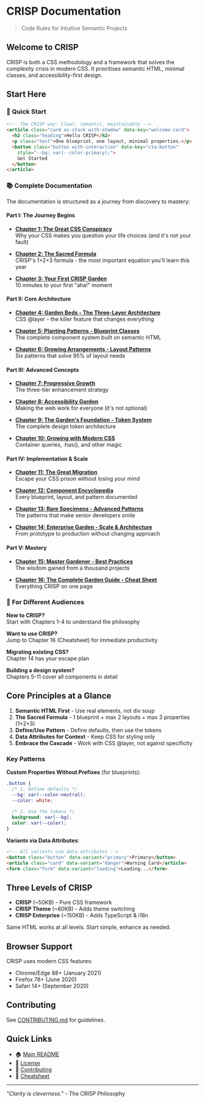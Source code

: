 # CRISP Documentation

> Code Rules for Intuitive Semantic Projects

## Welcome to CRISP

CRISP is both a CSS methodology and a framework that solves the complexity crisis in modern CSS. It prioritises semantic HTML, minimal classes, and accessibility-first design.

## Start Here

### 🚀 Quick Start
```html
<!-- The CRISP way: Clear, semantic, maintainable -->
<article class="card as-stack with-shadow" data-key="welcome-card">
  <h2 class="heading">Hello CRISP</h2>
  <p class="text">One blueprint, one layout, minimal properties.</p>
  <button class="button with-interaction" data-key="cta-button"
    style="--bg: var(--color-primary);">
    Get Started
  </button>
</article>
```

### 📚 Complete Documentation

The documentation is structured as a journey from discovery to mastery:

#### Part I: The Journey Begins
- [**Chapter 1: The Great CSS Conspiracy**](./CH01-discovery.md)  
  Why your CSS makes you question your life choices (and it's not your fault)

- [**Chapter 2: The Sacred Formula**](./CH02-solution.md)  
  CRISP's 1+2+3 formula - the most important equation you'll learn this year

- [**Chapter 3: Your First CRISP Garden**](./CH03-quickstart.md)  
  10 minutes to your first "aha!" moment

#### Part II: Core Architecture
- [**Chapter 4: Garden Beds - The Three-Layer Architecture**](./CH04-layers.md)  
  CSS @layer - the killer feature that changes everything

- [**Chapter 5: Planting Patterns - Blueprint Classes**](./CH05-blueprints.md)  
  The complete component system built on semantic HTML

- [**Chapter 6: Growing Arrangements - Layout Patterns**](./CH06-layouts.md)  
  Six patterns that solve 95% of layout needs

#### Part III: Advanced Concepts
- [**Chapter 7: Progressive Growth**](./CH07-progressive.md)  
  The three-tier enhancement strategy

- [**Chapter 8: Accessibility Garden**](./CH08-accessibility.md)  
  Making the web work for everyone (it's not optional)

- [**Chapter 9: The Garden's Foundation - Token System**](./CH09-tokens.md)  
  The complete design token architecture

- [**Chapter 10: Growing with Modern CSS**](./CH10-modern-css.md)  
  Container queries, :has(), and other magic

#### Part IV: Implementation & Scale
- [**Chapter 11: The Great Migration**](./CH11-migration.md)  
  Escape your CSS prison without losing your mind

- [**Chapter 12: Component Encyclopedia**](./CH12-reference.md)  
  Every blueprint, layout, and pattern documented

- [**Chapter 13: Rare Specimens - Advanced Patterns**](./CH13-advanced.md)  
  The patterns that make senior developers smile

- [**Chapter 14: Enterprise Garden - Scale & Architecture**](./CH14-enterprise.md)  
  From prototype to production without changing approach

#### Part V: Mastery
- [**Chapter 15: Master Gardener - Best Practices**](./CH15-best-practices.md)  
  The wisdom gained from a thousand projects

- [**Chapter 16: The Complete Garden Guide - Cheat Sheet**](./CH16-cheatsheet.md)  
  Everything CRISP on one page

### 🎯 For Different Audiences

**New to CRISP?**  
Start with Chapters 1-4 to understand the philosophy

**Want to use CRISP?**  
Jump to Chapter 16 (Cheatsheet) for immediate productivity

**Migrating existing CSS?**  
Chapter 14 has your escape plan

**Building a design system?**  
Chapters 5-11 cover all components in detail

## Core Principles at a Glance

1. **Semantic HTML First** - Use real elements, not div soup
2. **The Sacred Formula** - 1 blueprint + max 2 layouts + max 3 properties (1+2+3)
3. **Define/Use Pattern** - Define defaults, then use the tokens
4. **Data Attributes for Context** - Keep CSS for styling only
5. **Embrace the Cascade** - Work with CSS @layer, not against specificity

### Key Patterns

**Custom Properties Without Prefixes** (for blueprints):
```css
.button {
  /* 1. Define defaults */
  --bg: var(--color-neutral);
  --color: white;
  
  /* 2. Use the tokens */
  background: var(--bg);
  color: var(--color);
}
```

**Variants via Data Attributes**:
```html
<!-- All variants use data attributes -->
<button class="button" data-variant="primary">Primary</button>
<article class="card" data-variant="danger">Warning Card</article>
<form class="form" data-variant="loading">Loading...</form>
```

## Three Levels of CRISP

- **CRISP** (~50KB) - Pure CSS framework
- **CRISP Theme** (~60KB) - Adds theme switching
- **CRISP Enterprise** (~150KB) - Adds TypeScript & i18n

Same HTML works at all levels. Start simple, enhance as needed.

## Browser Support

CRISP uses modern CSS features:
- Chrome/Edge 88+ (January 2021)
- Firefox 78+ (June 2020)
- Safari 14+ (September 2020)

## Contributing

See [CONTRIBUTING.md](../CONTRIBUTING.md) for guidelines.

## Quick Links

- 🏠 [Main README](../README.md)
- 📝 [License](../LICENSE)
- 🤝 [Contributing](../CONTRIBUTING.md)
- 🎯 [Cheatsheet](./CH16-cheatsheet.md)

---

*"Clarity is cleverness."* - The CRISP Philosophy